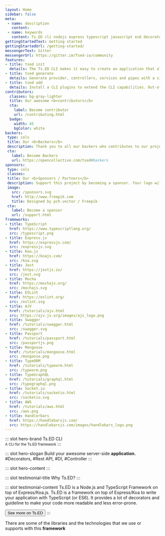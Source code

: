 ```yaml
---
layout: Home
sidebar: false
meta:
 - name: description
   content: 
 - name: keywords
   content: Ts.ED cli nodejs express typescript javascript es6 decorators
gettingStartedText: Getting started
gettingStartedUrl: /getting-started/
messengerText: Gitter
messengerUrl: https://gitter.im/Tsed-io/community
features:
- title: tsed init
  details: The Ts.ED CLI makes it easy to create an application that already works, right out of the box. It already follows our best practices!
- title: tsed generate
  details: Generate provider, controllers, services and pipes with a simple command. The CLI will also create simple test shells for all of these.
- title: tsed add
  details: Install a CLI plugins to extend the CLI capabilities. Out-of-the-box support tslint, prettier, mocha, jest, passport, etc...
contributors:
  classes: bg-gray-lighter
  title: Our awesome <b>contributors</b>
  cta:
    label: Become contributor
    url: /contributing.html
  badge:
    width: 45
    bgColor: white
backers:
 type: cols
 title: Our <b>Backers</b>
 description: Thank you to all our backers who contributes to our project! 🙏
 cta:
   label: Become Backers
   url: https://opencollective.com/tsed#backers
sponsors:
 type: cols
 classes:
 title: Our <b>Sponsors / Partners</b>
 description: Support this project by becoming a sponsor. Your logo will show up here with a link to your website.
 image:
   src: /sponsors.svg
   href: http://www.freepik.com
   title: Designed by pch.vector / Freepik
 cta:
   label: Become a sponsor
   url: /support.html
frameworks:
- title: TypeScript
  href: https://www.typescriptlang.org/
  src: /typescript.png 
- title: Express.js
  href: https://expressjs.com/
  src: /expressjs.svg
- title: Koa.js
  href: https://koajs.com/
  src: /koa.svg
- title: Jest
  href: https://jestjs.io/
  src: /jest.svg
- title: Mocha
  href: https://mochajs.org/
  src: /mochajs.svg
- title: ESLint
  href: https://eslint.org/
  src: /eslint.svg  
- title: AJV
  href: /tutorials/ajv.html
  src: https://ajv.js.org/images/ajv_logo.png
- title: Swagger
  href: /tutorials/swagger.html
  src: /swagger.svg 
- title: Passport
  href: /tutorials/passport.html 
  src: /passportjs.png
- title: Mongoose
  href: /tutorials/mongoose.html
  src: /mongoose.png   
- title: TypeORM
  href: /tutorials/typeorm.html
  src: /typeorm.png
- title: TypeGraphQL
  href: /tutorials/graphql.html
  src: /typegraphql.png
- title: Socket.io
  href: /tutorials/socketio.html
  src: /socketio.svg
- title: AWS
  href: /tutorials/aws.html
  src: /aws.png
- title: Handlerbars
  href: https://handlebarsjs.com/
  src: https://handlebarsjs.com/images/handlebars_logo.png
---
```


::: slot hero-brand
<span class="block sm:inline mb-10 sm:mb-0 sm:text-bold text-7xl sm:text-5xl font-medium"><span class="text-blue">Ts</span>.ED</span> CLI<br/>
<small>A CLI for the Ts.ED framework</small>
:::

::: slot hero-slogan
Build your awesome server-side **application.** <WordsSlider>#Decorators, #Rest API, #DI, #Controller</WordsSlider>
:::

::: slot hero-content
<CLI />
:::

::: slot testimonial-title
Why <span class="text-blue">Ts</span>.ED?
:::

::: slot testimonial-content
Ts.ED is a Node.js and TypeScript Framework on top of Express/Koa.js. Ts.ED is a framework on top of Express/Koa to write your application with TypeScript (or ES6). 
It provides a lot of decorators and guideline to make your code more readable and less error-prone.

<Button href="https://tsed.io" class="mt-8" rounded="medium">See more on Ts.ED</Button>
:::

<div class="w-full max-w-site mx-auto px-5 py-5 md:py-10">

<p class="text-center font-normal text-xl m-auto max-w-lg">There are some of the libraries and the technologies that we use or supports with this <strong>framework</strong></p>

<div class="mt-5 pt-5">
<Frameworks />
</div>

</div>